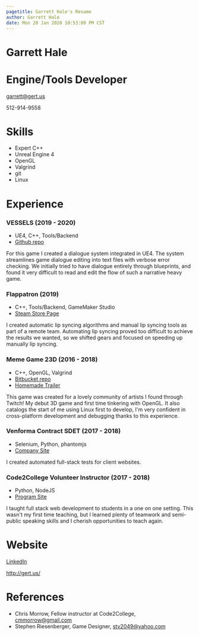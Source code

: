 ```yaml
---
pagetitle: Garrett Hale's Resume
author: Garrett Hale
date: Mon 20 Jan 2020 10:53:09 PM CST
---
```


# Garrett Hale
# Engine/Tools Developer

<garrett@gert.us>

512-914-9558

# Skills

- Expert C++
- Unreal Engine 4
- OpenGL
- Valgrind
- git
- Linux

# Experience

### VESSELS (2019 - 2020)

- UE4, C++, Tools/Backend
- [Github repo](https://github.com/Gertkeno/airlock)
<!--- [steam or itch page here](https://example.com)-->

For this game I created a dialogue system integrated in UE4.
The system streamlines game dialogue editing into text files with verbose error
checking. We initially tried to have dialogue entirely through blueprints,
and found it very difficult to read and edit the flow of such a narrative heavy game.

### Flappatron (2019)

- C++, Tools/Backend, GameMaker Studio
- [Steam Store Page](https://store.steampowered.com/app/1009750/Flappatron/)

I created automatic lip syncing algorithms and manual lip syncing tools
as part of a remote team. Automating lip syncing proved too difficult to
achieve the results we wanted, so we shifted gears and focused on speeding up
manually lip syncing.

### Meme Game 23D (2016 - 2018)

- C++, OpenGL, Valgrind
- [Bitbucket repo](https://bitbucket.org/Gertkeno/meme-game-23d)
- [Homemade Trailer](https://youtu.be/p9rINCeBq4s)

This game was created for a lovely community of artists I found through Twitch!
My debut 3D game and first time tinkering with OpenGL. It also catalogs the
start of me using Linux first to develop, I'm very confident in cross-platform
development and debugging thanks to this experience.

### Venforma Contract SDET (2017 - 2018)

- Selenium, Python, phantomjs
- [Company Site](http://www.venforma.com/)

I created automated full-stack tests for client websites.

### Code2College Volunteer Instructor (2017 - 2018)

- Python, NodeJS
- [Program Site](https://code2college.org/)

I taught full stack web development to students in a one on one setting.
This wasn't my first time teaching, but I learned plenty of teamwork and
semi-public speaking skills and I cherish opportunities to teach again.

# Website

[LinkedIn](https://www.linkedin.com/in/garrett-hale-43b907b9/)

<http://gert.us/>

# References

- Chris Morrow, Fellow instructor at Code2College, <cmmorrow@gmail.com>
- Stephen Riesenberger, Game Designer, <stv2049@yahoo.com>
